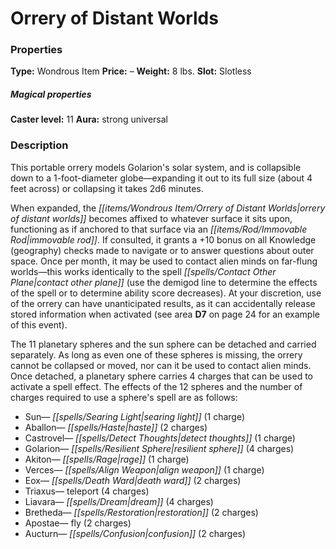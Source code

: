 ﻿---
Title: "Orrery of Distant Worlds"
Type: "Wondrous Item"
Price: "–"
Weight: "8 lbs."
Slot: "Slotless"
Caster level: "11"
Aura: "strong universal"
Description: |
  "This portable orrery models Golarion's solar system, and is collapsible down to a 1-foot-diameter globe—expanding it out to its full size (about 4 feet across) or collapsing it takes 2d6 minutes.
  When expanded, the _orrery of distant worlds_ becomes affixed to whatever surface it sits upon, functioning as if anchored to that surface via an _immovable rod_. If consulted, it grants a +10 bonus on all Knowledge (geography) checks made to navigate or to answer questions about outer space. Once per month, it may be used to contact alien minds on far-flung worlds—this works identically to the spell _contact other plane_ (use the demigod line to determine the effects of the spell or to determine ability score decreases). At your discretion, use of the orrery can have unanticipated results, as it can accidentally release stored information when activated (see area **D7** on page 24 for an example of this event).
  The 11 planetary spheres and the sun sphere can be detached and carried separately. As long as even one of these spheres is missing, the orrery cannot be collapsed or moved, nor can it be used to contact alien minds. Once detached, a planetary sphere carries 4 charges that can be used to activate a spell effect. The effects of the 12 spheres and the number of charges required to use a sphere's spell are as follows:
  A sphere can be recharged by replacing it on the orrery, at which point it may be recharged by an arcane spellcaster in the same method by which a staff is recharged."
Destruction: |
  "Although it is a minor artifact, the _orrery of distant worlds_ may be destroyed by regular damage. It has hardness 20 and 300 hit points, but has already taken 180 points of damage from the crash. Charges held within spheres remain usable even after the orrery is destroyed, but they can no longer be recharged."
Sources: "['Doom Comes to Dustpawn']"
---

# Orrery of Distant Worlds

### Properties

**Type:** Wondrous Item **Price:** – **Weight:** 8 lbs. **Slot:** Slotless

##### Magical properties

**Caster level:** 11 **Aura:** strong universal

### Description

This portable orrery models Golarion's solar system, and is collapsible down to a 1-foot-diameter globe—expanding it out to its full size (about 4 feet across) or collapsing it takes 2d6 minutes.

When expanded, the _[[items/Wondrous Item/Orrery of Distant Worlds|orrery of distant worlds]]_ becomes affixed to whatever surface it sits upon, functioning as if anchored to that surface via an _[[items/Rod/Immovable Rod|immovable rod]]_. If consulted, it grants a +10 bonus on all Knowledge (geography) checks made to navigate or to answer questions about outer space. Once per month, it may be used to contact alien minds on far-flung worlds—this works identically to the spell _[[spells/Contact Other Plane|contact other plane]]_ (use the demigod line to determine the effects of the spell or to determine ability score decreases). At your discretion, use of the orrery can have unanticipated results, as it can accidentally release stored information when activated (see area **D7** on page 24 for an example of this event).

The 11 planetary spheres and the sun sphere can be detached and carried separately. As long as even one of these spheres is missing, the orrery cannot be collapsed or moved, nor can it be used to contact alien minds. Once detached, a planetary sphere carries 4 charges that can be used to activate a spell effect. The effects of the 12 spheres and the number of charges required to use a sphere's spell are as follows:

* Sun— _[[spells/Searing Light|searing light]]_ (1 charge)
* Aballon— _[[spells/Haste|haste]]_ (2 charges)
* Castrovel— _[[spells/Detect Thoughts|detect thoughts]]_ (1 charge)
* Golarion— _[[spells/Resilient Sphere|resilient sphere]]_ (4 charges)
* Akiton— _[[spells/Rage|rage]]_ (1 charge)
* Verces— _[[spells/Align Weapon|align weapon]]_ (1 charge)
* Eox— _[[spells/Death Ward|death ward]]_ (2 charges)
* Triaxus— teleport (4 charges)
* Liavara— _[[spells/Dream|dream]]_ (4 charges)
* Bretheda— _[[spells/Restoration|restoration]]_ (2 charges)
* Apostae— fly (2 charges)
* Aucturn— _[[spells/Confusion|confusion]]_ (2 charges)